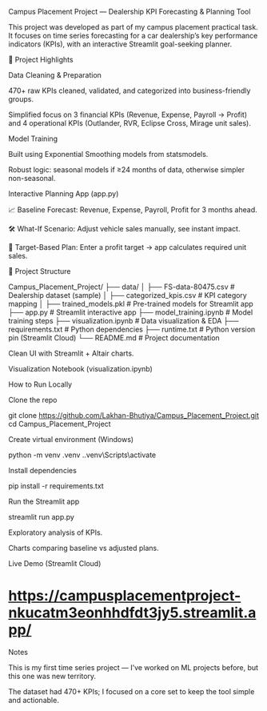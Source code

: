 Campus Placement Project — Dealership KPI Forecasting & Planning Tool

This project was developed as part of my campus placement practical task.
It focuses on time series forecasting for a car dealership’s key performance indicators (KPIs), with an interactive Streamlit goal-seeking planner.

🔑 Project Highlights

Data Cleaning & Preparation

470+ raw KPIs cleaned, validated, and categorized into business-friendly groups.

Simplified focus on 3 financial KPIs (Revenue, Expense, Payroll → Profit) and 4 operational KPIs (Outlander, RVR, Eclipse Cross, Mirage unit sales).

Model Training

Built using Exponential Smoothing models from statsmodels.

Robust logic: seasonal models if ≥24 months of data, otherwise simpler non-seasonal.

Interactive Planning App (app.py)

📈 Baseline Forecast: Revenue, Expense, Payroll, Profit for 3 months ahead.

🛠️ What-If Scenario: Adjust vehicle sales manually, see instant impact.

🎯 Target-Based Plan: Enter a profit target → app calculates required unit sales.

📂 Project Structure

Campus_Placement_Project/
├── data/
│   ├── FS-data-80475.csv          # Dealership dataset (sample)
│   ├── categorized_kpis.csv       # KPI category mapping
│   ├── trained_models.pkl         # Pre-trained models for Streamlit app
├── app.py                         # Streamlit interactive app
├── model_training.ipynb           # Model training steps
├── visualization.ipynb            # Data visualization & EDA
├── requirements.txt               # Python dependencies
├── runtime.txt                    # Python version pin (Streamlit Cloud)
└── README.md                      # Project documentation


Clean UI with Streamlit + Altair charts.

Visualization Notebook (visualization.ipynb)

How to Run Locally

Clone the repo

git clone https://github.com/Lakhan-Bhutiya/Campus_Placement_Project.git
cd Campus_Placement_Project


Create virtual environment (Windows)

python -m venv .venv
.\.venv\Scripts\activate


Install dependencies

pip install -r requirements.txt


Run the Streamlit app

streamlit run app.py

Exploratory analysis of KPIs.

Charts comparing baseline vs adjusted plans.

Live Demo (Streamlit Cloud)
# https://campusplacementproject-nkucatm3eonhhdfdt3jy5.streamlit.app/

Notes

This is my first time series project — I’ve worked on ML projects before, but this one was new territory.

The dataset had 470+ KPIs; I focused on a core set to keep the tool simple and actionable.
